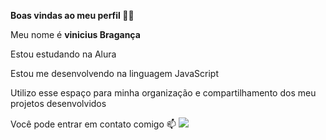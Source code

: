 
 **Boas vindas ao meu perfil 💙💙**

Meu nome é **vinicius Bragança**

Estou estudando na Alura

Estou me desenvolvendo na linguagem JavaScript

Utilizo esse espaço para minha organização e compartilhamento dos meu projetos desenvolvidos

Você pode entrar em contato comigo 📫
![](https://i.gifer.com/3Pr0.gif)
